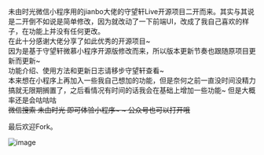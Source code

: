 未由时光微信小程序用的jianbo大佬的守望轩Live开源项目二开而来。其实与其说是二开倒不如说是简单修改，因为就改动了一下前端UI，改成了我自己喜欢的样子，在功能上并没有任何更改。<br>
在此十分感谢大佬分享了如此优秀的开源项目~<br>
因为是基于守望轩微慕小程序开源版修改而来，所以版本更新节奏也跟随原项目更新而更新~<br>
功能介绍、使用方法和更新日志请移步守望轩查看~<br>
本来想在小程序上再加入一些我自己想加的功能，但是奈何之前一直没时间没精力搞就无限期搁置了，之后看情况有时间的话我会在基础上增加一些功能~ 但是大概率还是会咕咕咕~~<br>
微信搜索 未由时光 即可体验小程序~ ~ 公众号也可以打开哦~~<br>

最后欢迎Fork。<br>

![image](https://dl.assor.cn/wp-content/uploads/1631264581-xcx.jpg)
